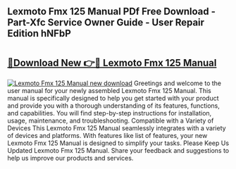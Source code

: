 ## Lexmoto Fmx 125 Manual PDf Free Download - Part-Xfc Service Owner Guide - User Repair Edition hNFbP

# <h2><a href="http://cf16588.oget.top/?id=Lexmoto+Fmx+125+Manual">🔗Download New 👉🔴 Lexmoto Fmx 125 Manual</a></h2>

[![Lexmoto Fmx 125 Manual new download](https://i.imgur.com/5g1atiW.png)](http://cf16588.oget.top/?id=Lexmoto+Fmx+125+Manual)
Greetings and welcome to the user manual for your newly assembled Lexmoto Fmx 125 Manual. This manual is specifically designed to help you get started with your product and provide you with a thorough understanding of its features, functions, and capabilities. You will find step-by-step instructions for installation, usage, maintenance, and troubleshooting. Compatible with a Variety of Devices This Lexmoto Fmx 125 Manual seamlessly integrates with a variety of devices and platforms. With features like list of features, your new Lexmoto Fmx 125 Manual is designed to simplify your tasks. Please Keep Us Updated Lexmoto Fmx 125 Manual. Share your feedback and suggestions to help us improve our products and services.
